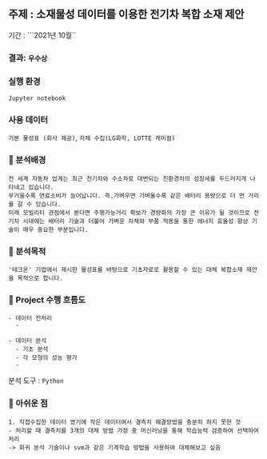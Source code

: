 ## 주제 : 소재물성 데이터를 이용한 전기차 복합 소재 제안
기간 : ```2021년 10월``

### 결과: ```우수상```

### 실행 환경
```Jupyter notebook```

### 사용 데이터 
```기본 물성표 (회사 제공)```, ```자체 수집(LG화학, LOTTE 캐미컬)```

### 📝 분석배경
```
전 세계 자동차 업계는 최근 전기차와 수소차로 대변되는 친환경차의 성장세를 두드러지게 나타내고 있습니다.
무거울수록 연료소비가 늘어납니다. 즉,가벼우면 가벼울수록 같은 배터리 용량으로 더 먼 거리를 갈 수 있습니다. 
미래 모빌리티 관점에서 본다면 주행가능거리 확보가 경량화의 가장 큰 이유가 될 것이므로 전기차 시대에는 배터리 기술과 더불어 가벼운 차체와 부품 적용을 통한 에너지 효율성 향상 기술이 매우 중요한 부분입니다. 
```
### 🚩 분석목적
```
'테크온' 기업에서 제시한 물성표를 바탕으로 기초자료로 활용할 수 있는 대체 복합소재 제안을 목적으로 합니다.
```

### 🏃 Project 수행 흐름도
```
- 데이터 전처리
  - 

- 데이터 분석
  - 기초 분석
  - 각 모형의 성능 평가
  - 
```

분석 도구 : ```Python```


### 👀 아쉬운 점 
```
1. 직접수집한 데이터 였기에 작은 데이터여서 결측치 해결방법을 충분히 하지 못한 것
- 처리할 때 결측치를 3개의 대체 방법 가정 중 머신러닝을 통해 학습능력 검증하여 선택하여 처리
-> 회귀 분석 기술이나 svm과 같은 기계학습 방법을 사용하여 대체해보고 싶음

```

